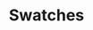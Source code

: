 ---
title: Swatches
tags: ["swatches", "color", "palette", "samples", "design", "hue", "color-scheme"]
icon: swatches
svg: '<svg xmlns="http://www.w3.org/2000/svg" width="24" height="24" fill="none" viewBox="0 0 24 24" stroke-width="1.5" stroke-linecap="round" stroke-linejoin="round" stroke="currentColor"><path d="M6.5 21H18c1.657 0 3-1.398 3-3.123 0-1.308.13-2.63-1.297-3.253M7.98 20.664l10.287-4.67a3.037 3.037 0 0 0 1.436-1.37m-7.613-3.787 3.013-1.718c1.553-.886 3.5-.186 4.198 1.509l.525 1.273a3.232 3.232 0 0 1-.123 2.723m-9.821 3.718c-.5 1.912-2.42 3.047-4.287 2.535-1.867-.513-2.975-2.478-2.475-4.39L6.18 5.27c.452-1.661 2.114-2.624 3.71-2.15l1.17.348c1.615.48 2.536 2.246 2.045 3.918zM6.5 17l-.242.854"/></svg>'
---